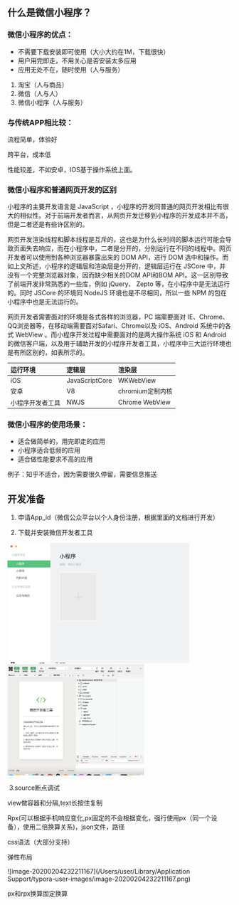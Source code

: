 ##   什么是微信小程序？

### 微信小程序的优点：

* 不需要下载安装即可使用（大小大约在1M，下载很快）
* 用户用完即走，不用关心是否安装太多应用
* 应用无处不在，随时使用（人与服务）

1. 淘宝（人与商品）
2. 微信（人与人）
3. 微信小程序（人与服务）

### 与传统APP相比较：

流程简单，体验好

跨平台，成本低

性能较差，不如安卓，IOS基于操作系统上面。

### 微信小程序和普通网页开发的区别

小程序的主要开发语言是 JavaScript ，小程序的开发同普通的网页开发相比有很大的相似性。对于前端开发者而言，从网页开发迁移到小程序的开发成本并不高，但是二者还是有些许区别的。

网页开发渲染线程和脚本线程是互斥的，这也是为什么长时间的脚本运行可能会导致页面失去响应，而在小程序中，二者是分开的，分别运行在不同的线程中。网页开发者可以使用到各种浏览器暴露出来的 DOM API，进行 DOM 选中和操作。而如上文所述，小程序的逻辑层和渲染层是分开的，逻辑层运行在 JSCore 中，并没有一个完整浏览器对象，因而缺少相关的DOM API和BOM API。这一区别导致了前端开发非常熟悉的一些库，例如 jQuery、 Zepto 等，在小程序中是无法运行的。同时 JSCore 的环境同 NodeJS 环境也是不尽相同，所以一些 NPM 的包在小程序中也是无法运行的。

网页开发者需要面对的环境是各式各样的浏览器，PC 端需要面对 IE、Chrome、QQ浏览器等，在移动端需要面对Safari、Chrome以及 iOS、Android 系统中的各式 WebView 。而小程序开发过程中需要面对的是两大操作系统 iOS 和 Android 的微信客户端，以及用于辅助开发的小程序开发者工具，小程序中三大运行环境也是有所区别的，如表所示的。

| **运行环境**     | **逻辑层**     | **渲染层**       |
| :--------------- | :------------- | :--------------- |
| iOS              | JavaScriptCore | WKWebView        |
| 安卓             | V8             | chromium定制内核 |
| 小程序开发者工具 | NWJS           | Chrome WebView   |

### 微信小程序的使用场景：

* 适合做简单的，用完即走的应用
* 小程序适合低频的应用
* 适合做性能要求不高的应用

例子：知乎不适合，因为需要很久停留，需要信息推送

## 开发准备

1. 申请App_id（微信公众平台以个人身份注册，根据里面的文档进行开发）

2. 下载并安装微信开发者工具

<img src="../image/微信.png" alt="image-20200204200002129" style="zoom:40%;" />

<img src="../image/微信2.png" alt="image-20200204200726449" style="zoom:30%;" />

​					3.source断点调试



view做容器和分隔,text长按住复制

Rpx(可以根据手机响应变化,px固定的不会根据变化，强行使用px（同一个设备），使用二倍换算关系)，json文件，路径

css语法（大部分支持）

弹性布局

![image-20200204232211167](/Users/user/Library/Application Support/typora-user-images/image-20200204232211167.png)

px和rpx换算固定换算